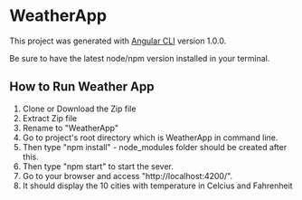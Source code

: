 # WeatherApp

This project was generated with [Angular CLI](https://github.com/angular/angular-cli) version 1.0.0.

Be sure to have the latest node/npm version installed in your terminal.

## How to Run Weather App 

1. Clone or Download the Zip file
2. Extract Zip file
3. Rename to "WeatherApp"
4. Go to project's root directory which is WeatherApp in command line.
5. Then type "npm install" - node_modules folder should be created after this.
6. Then type "npm start" to start the sever.
7. Go to your browser and access "http://localhost:4200/".
8. It should display the 10 cities with temperature in Celcius and Fahrenheit
 
